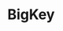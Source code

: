 


# BigKey
<!-- 
https://blog.csdn.net/yangshangwei/article/details/104958460
https://blog.csdn.net/weixin_47531845/article/details/108821372
-->
